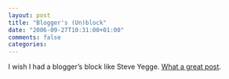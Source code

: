 ```yaml
---
layout: post
title: "Blogger's (Un)block"
date: "2006-09-27T10:31:00+01:00"
comments: false
categories: 
---
```


<p>I wish I had a blogger&#8217;s block like Steve Yegge. <a href="http://steve-yegge.blogspot.com/2006/09/bloggers-block-4-ruby-and-java-and.html">What a great post</a>.</p>


